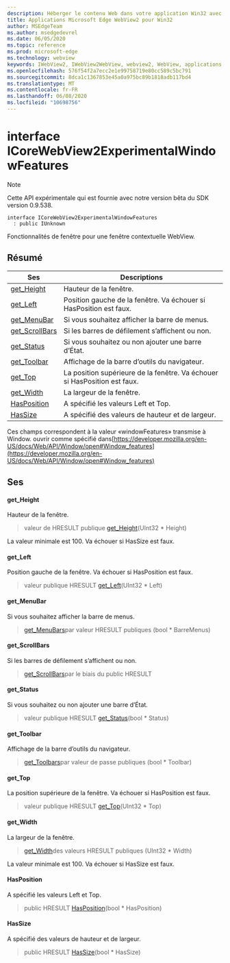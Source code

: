 ```yaml
---
description: Héberger le contenu Web dans votre application Win32 avec le contrôle Microsoft Edge WebView2
title: Applications Microsoft Edge WebView2 pour Win32
author: MSEdgeTeam
ms.author: msedgedevrel
ms.date: 06/05/2020
ms.topic: reference
ms.prod: microsoft-edge
ms.technology: webview
keywords: IWebView2, IWebView2WebView, webview2, WebView, applications Win32, Win32, Edge, ICoreWebView2, ICoreWebView2Controller, contrôle de navigateur, html Edge
ms.openlocfilehash: 576f54f2a7ecc2e1e99758719e80cc589c5bc791
ms.sourcegitcommit: 8dca1c1367853e45a0a975bc89b1818adb117bd4
ms.translationtype: MT
ms.contentlocale: fr-FR
ms.lasthandoff: 06/08/2020
ms.locfileid: "10698756"
---
```

# interface ICoreWebView2ExperimentalWindowFeatures 

> [!NOTE]
> Cette API expérimentale qui est fournie avec notre version bêta du SDK version 0.9.538.

```
interface ICoreWebView2ExperimentalWindowFeatures
  : public IUnknown
```

Fonctionnalités de fenêtre pour une fenêtre contextuelle WebView.

## Résumé

 Ses                        | Descriptions
--------------------------------|---------------------------------------------
[get_Height](#get_height) | Hauteur de la fenêtre.
[get_Left](#get_left) | Position gauche de la fenêtre. Va échouer si HasPosition est faux.
[get_MenuBar](#get_menubar) | Si vous souhaitez afficher la barre de menus.
[get_ScrollBars](#get_scrollbars) | Si les barres de défilement s’affichent ou non.
[get_Status](#get_status) | Si vous souhaitez ou non ajouter une barre d’État.
[get_Toolbar](#get_toolbar) | Affichage de la barre d’outils du navigateur.
[get_Top](#get_top) | La position supérieure de la fenêtre. Va échouer si HasPosition est faux.
[get_Width](#get_width) | La largeur de la fenêtre.
[HasPosition](#hasposition) | A spécifié les valeurs Left et Top.
[HasSize](#hassize) | A spécifié des valeurs de hauteur et de largeur.

Ces champs correspondent à la valeur «windowFeatures» transmise à Window. ouvrir comme spécifié dans[https://developer.mozilla.org/en-US/docs/Web/API/Window/open#Window_features](https://developer.mozilla.org/en-US/docs/Web/API/Window/open#Window_features)

## Ses

#### get_Height 

Hauteur de la fenêtre.

> valeur de HRESULT publique [get_Height](#get_height)(UInt32 * Height)

La valeur minimale est 100. Va échouer si HasSize est faux.

#### get_Left 

Position gauche de la fenêtre. Va échouer si HasPosition est faux.

> valeur publique HRESULT [get_Left](#get_left)(UInt32 * Left)

#### get_MenuBar 

Si vous souhaitez afficher la barre de menus.

> [get_MenuBars](#get_menubar)par valeur HRESULT publiques (bool * BarreMenus)

#### get_ScrollBars 

Si les barres de défilement s’affichent ou non.

> [get_ScrollBars](#get_scrollbars)par le biais du public HRESULT

#### get_Status 

Si vous souhaitez ou non ajouter une barre d’État.

> valeur publique HRESULT [get_Status](#get_status)(bool * Status)

#### get_Toolbar 

Affichage de la barre d’outils du navigateur.

> [get_Toolbars](#get_toolbar)par valeur de passe publiques (bool * Toolbar)

#### get_Top 

La position supérieure de la fenêtre. Va échouer si HasPosition est faux.

> valeur publique HRESULT [get_Top](#get_top)(UInt32 * Top)

#### get_Width 

La largeur de la fenêtre.

> [get_Width](#get_width)des valeurs HRESULT publiques (UInt32 * Width)

La valeur minimale est 100. Va échouer si HasSize est faux.

#### HasPosition 

A spécifié les valeurs Left et Top.

> public HRESULT [HasPosition](#hasposition)(bool * HasPosition)

#### HasSize 

A spécifié des valeurs de hauteur et de largeur.

> public HRESULT [HasSize](#hassize)(bool * HasSize)

